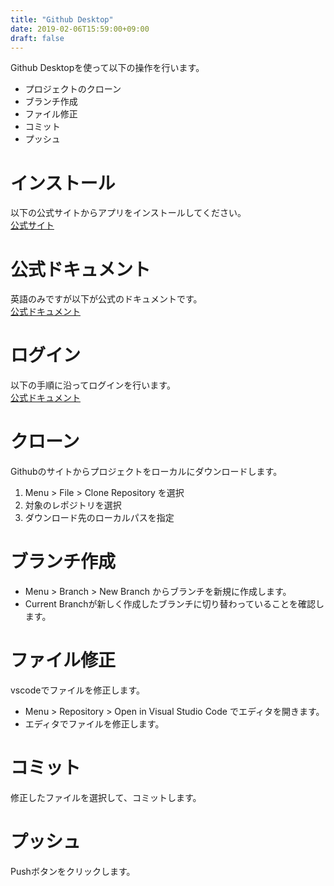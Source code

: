 ```yaml
---
title: "Github Desktop"
date: 2019-02-06T15:59:00+09:00
draft: false
---
```

Github Desktopを使って以下の操作を行います。

* プロジェクトのクローン
* ブランチ作成
* ファイル修正
* コミット
* プッシュ

# インストール
以下の公式サイトからアプリをインストールしてください。  
[公式サイト](https://desktop.github.com/)

# 公式ドキュメント
英語のみですが以下が公式のドキュメントです。  
[公式ドキュメント](https://help.github.com/desktop/guides/getting-started-with-github-desktop/) 

# ログイン
以下の手順に沿ってログインを行います。  
[公式ドキュメント](https://help.github.com/desktop/guides/getting-started-with-github-desktop/authenticating-to-github/)

# クローン
Githubのサイトからプロジェクトをローカルにダウンロードします。

1. Menu > File > Clone Repository を選択
2. 対象のレポジトリを選択
3. ダウンロード先のローカルパスを指定

# ブランチ作成
* Menu > Branch > New Branch からブランチを新規に作成します。
* Current Branchが新しく作成したブランチに切り替わっていることを確認します。

# ファイル修正
vscodeでファイルを修正します。
 
* Menu > Repository > Open in Visual Studio Code でエディタを開きます。
* エディタでファイルを修正します。

# コミット
修正したファイルを選択して、コミットします。

# プッシュ
Pushボタンをクリックします。